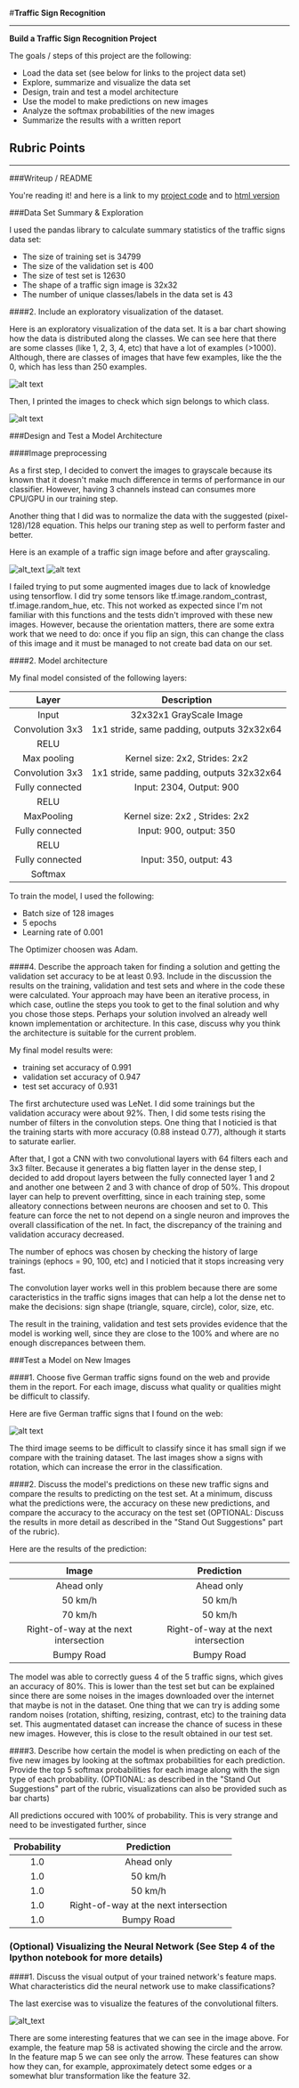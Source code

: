 #**Traffic Sign Recognition** 

---

**Build a Traffic Sign Recognition Project**

The goals / steps of this project are the following:
* Load the data set (see below for links to the project data set)
* Explore, summarize and visualize the data set
* Design, train and test a model architecture
* Use the model to make predictions on new images
* Analyze the softmax probabilities of the new images
* Summarize the results with a written report


[//]: # (Image References)

[image1]: ./writeup/classes_distribution.png "Visualization"
[image1a]: ./writeup/classes_examples.png "Examples"
[image2]: ./writeup/grayscale.png "Grayscaling"
[image4]: ./writeup/internet_images.png "New images from internet"
[image5]: ./writeup/features.png "Feature map of Conv1 Layer"


## Rubric Points

---
###Writeup / README

You're reading it! and here is a link to my [project code](https://github.com/diegopdomingos/nanodegree/blob/master/CarND-Traffic-Sign-Classifier-Project/Traffic_Sign_Classifier.ipynb) and to [html version](https://github.com/diegopdomingos/nanodegree/blob/master/CarND-Traffic-Sign-Classifier-Project/Traffic_Sign_Classifier.html)

###Data Set Summary & Exploration

I used the pandas library to calculate summary statistics of the traffic
signs data set:

* The size of training set is 34799
* The size of the validation set is 400
* The size of test set is 12630
* The shape of a traffic sign image is 32x32
* The number of unique classes/labels in the data set is 43

####2. Include an exploratory visualization of the dataset.

Here is an exploratory visualization of the data set. It is a bar chart showing how the data is distributed along the classes. We can see here that there are some classes (like 1, 2, 3, 4, etc) that have a lot of examples (>1000). Although, there are classes of images that have few examples, like the the 0, which has less than 250 examples.

![alt text][image1]


Then, I printed the images to check which sign belongs to which class.

![alt text][image1a]

###Design and Test a Model Architecture

####Image preprocessing

As a first step, I decided to convert the images to grayscale because its known that it doesn't make much difference in terms of performance in our classifier. However, having 3 channels instead can consumes more CPU/GPU in our training step.

Another thing that I did was to normalize the data with the suggested (pixel-128)/128 equation. This helps our traning step as well to perform faster and better.

Here is an example of a traffic sign image before and after grayscaling.

![alt_text][image4]
![alt text][image2]


I failed trying to put some augmented images due to lack of knowledge using tensorflow. I did try some tensors like tf.image.random_contrast, tf.image.random_hue, etc. This not worked as expected since I'm not familiar with this functions and the tests didn't improved with these new images. However, because the orientation matters, there are some extra work that we need to do: once if you flip an sign, this can change the class of this image and it must be managed to not create bad data on our set.



####2. Model architecture

My final model consisted of the following layers:

| Layer         		|     Description	        					| 
|:---------------------:|:---------------------------------------------:| 
| Input         		| 32x32x1 GrayScale Image   							| 
| Convolution 3x3     	| 1x1 stride, same padding, outputs 32x32x64 	|
| RELU					|												|
| Max pooling	      	| Kernel size: 2x2, Strides: 2x2 				|
| Convolution 3x3	    | 1x1 stride, same padding, outputs 32x32x64    									|
| Fully connected		| Input: 2304, Output: 900        									|
| RELU			| |
| MaxPooling		| Kernel size: 2x2 , Strides: 2x2|
| Fully connected	| Input: 900, output: 350 |
| RELU			| |
| Fully connected	| Input: 350, output: 43|
| Softmax				|         									|
 

To train the model, I used the following:

* Batch size of 128 images
* 5 epochs
* Learning rate of 0.001

The Optimizer choosen was Adam.

####4. Describe the approach taken for finding a solution and getting the validation set accuracy to be at least 0.93. Include in the discussion the results on the training, validation and test sets and where in the code these were calculated. Your approach may have been an iterative process, in which case, outline the steps you took to get to the final solution and why you chose those steps. Perhaps your solution involved an already well known implementation or architecture. In this case, discuss why you think the architecture is suitable for the current problem.

My final model results were:
* training set accuracy of 0.991
* validation set accuracy of 0.947
* test set accuracy of 0.931

The first archutecture used was LeNet. I did some trainings but the validation accuracy were about 92%. Then, I did some tests rising the number of filters in the convolution steps. One thing that I noticied is that the training starts with more accuracy (0.88 instead 0.77), although it starts to saturate earlier. 

After that, I got a CNN with two convolutional layers with 64 filters each and 3x3 filter. Because it generates a big flatten layer in the dense step, I decided to add dropout layers between the fully connected layer 1 and 2 and another one between 2 and 3 with chance of drop of 50%. This dropout layer can help to prevent overfitting, since in each training step, some alleatory connections between neurons are choosen and set to 0. This feature can force the net to not depend on a single neuron and improves the overall classification of the net. In fact, the discrepancy of the training and validation accuracy decreased.

The number of ephocs was chosen by checking the history of large trainings (ephocs = 90, 100, etc) and I noticied that it stops increasing very fast.

The convolution layer works well in this problem because there are some caracteristics in the traffic signs images that can help a lot the dense net to make the decisions: sign shape (triangle, square, circle), color, size, etc.

The result in the training, validation and test sets provides evidence that the model is working well, since they are close to the 100% and where are no enough discrepances between them.


###Test a Model on New Images

####1. Choose five German traffic signs found on the web and provide them in the report. For each image, discuss what quality or qualities might be difficult to classify.

Here are five German traffic signs that I found on the web:

![alt text][image4]

The third image seems to be difficult to classify since it has small sign if we compare with the training dataset. The last images show a signs with rotation, which can increase the error in the classification.

####2. Discuss the model's predictions on these new traffic signs and compare the results to predicting on the test set. At a minimum, discuss what the predictions were, the accuracy on these new predictions, and compare the accuracy to the accuracy on the test set (OPTIONAL: Discuss the results in more detail as described in the "Stand Out Suggestions" part of the rubric).

Here are the results of the prediction:

| Image			        |     Prediction	        					| 
|:---------------------:|:---------------------------------------------:| 
| Ahead only      		| Ahead only   									| 
| 50 km/h     			| 50 km/h										|
| 70 km/h					| 50 km/h											|
| Right-of-way at the next intersection	      		| Right-of-way at the next intersection					 				|
| Bumpy Road			| Bumpy Road      							|


The model was able to correctly guess 4 of the 5 traffic signs, which gives an accuracy of 80%. This is lower than the test set but can be explained since there are some noises in the images downloaded over the internet that maybe is not in the dataset. One thing that we can try is adding some random noises (rotation, shifting, resizing, contrast, etc) to the training data set. This augmentated dataset can increase the chance of sucess in these new images. However, this is close to the result obtained in our test set.

####3. Describe how certain the model is when predicting on each of the five new images by looking at the softmax probabilities for each prediction. Provide the top 5 softmax probabilities for each image along with the sign type of each probability. (OPTIONAL: as described in the "Stand Out Suggestions" part of the rubric, visualizations can also be provided such as bar charts)

All predictions occured with 100% of probability. This is very strange and need to be investigated further, since 


| Probability         	|     Prediction	        					| 
|:---------------------:|:---------------------------------------------:| 
| 1.0         			| Ahead only   									| 
| 1.0     				| 50 km/h 										|
| 1.0					| 50 km/h											|
| 1.0	      			| Right-of-way at the  next intersection					 				|
| 1.0				    | Bumpy Road      							|



### (Optional) Visualizing the Neural Network (See Step 4 of the Ipython notebook for more details)
####1. Discuss the visual output of your trained network's feature maps. What characteristics did the neural network use to make classifications?

The last exercise was to visualize the features of the convolutional filters. 

![alt_text][image5]

There are some interesting features that we can see in the image above. For example, the feature map 58 is activated showing the circle and the arrow. In the feature map 5 we can see only the arrow. These features can show how they can, for example, approximately detect some edges or a somewhat blur transformation like the feature 32.
